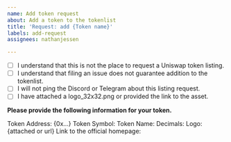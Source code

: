 ```yaml
---
name: Add token request
about: Add a token to the tokenlist
title: 'Request: add {Token name}'
labels: add-request
assignees: nathanjessen

---
```


- [ ] I understand that this is not the place to request a Uniswap token listing.
- [ ] I understand that filing an issue does not guarantee addition to the tokenlist.
- [ ] I will not ping the Discord or Telegram about this listing request.
- [ ] I have attached a logo_32x32.png or provided the link to the asset.

**Please provide the following information for your token.**

Token Address: {0x...}
Token Symbol: 
Token Name: 
Decimals: 
Logo: {attached or url}
Link to the official homepage:
